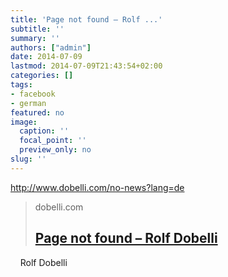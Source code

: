 ```yaml
---
title: 'Page not found – Rolf ...'
subtitle: ''
summary: ''
authors: ["admin"]
date: 2014-07-09
lastmod: 2014-07-09T21:43:54+02:00
categories: []
tags:
- facebook
- german
featured: no
image:
  caption: ''
  focal_point: ''
  preview_only: no
slug: ''
---
```

http://www.dobelli.com/no-news?lang=de
> dobelli.com
> ## [Page not found – Rolf Dobelli](http://www.dobelli.com/no-news?lang=de)
>
>
    Rolf Dobelli
    


